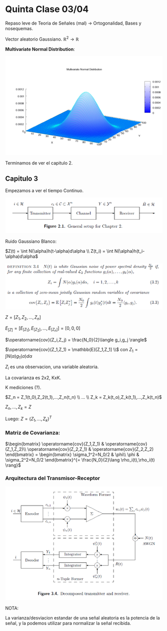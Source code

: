 # Quinta Clase 03/04

Repaso leve de Teoria de Señales (mal) -> Ortogonalidad, Bases y nosequemas.

Vector aleatorio Gaussiano. $\mathbb{R}^2 \to \mathbb{R}$

**Multivariate Normal Distribution**:

![Multivariante Normal Gaussiana](Imagenes/image-2.png)

Terminamos de ver el capitulo 2.

## Capitulo 3

Empezamos a ver el tiempo Continuo.

![Transmisor-Receptor (continua)](Imagenes/image-3.png)

Ruido Gaussiano Blanco:

$Z(t) = \int N(\alpha)h(t-\alpha)d\alpha \\ Z(t_i) = \int N(\alpha)h(t_i-\alpha)d\alpha$

![alt text](Imagenes/image-4.png)

$Z = [Z_1,Z_2,...,Z_n]$

$E_{[Z]}=[E_{[Z_1]},E_{[Z_2]},...,E_{[Z_n]}] = [0,0,0]$

$\operatorname{cov}(Z_i,Z_j) = \frac{N_0}{2}\langle g_i,g_j \rangle$

$\operatorname{cov}(Z_1,Z_1) = \mathbb{E}[Z_1,Z_1] \\$ con $Z_1 = \int N(\alpha)g_1(\alpha)d\alpha$

$Z_i$ es una observacion, una variable aleatoria.

La covarianza es 2x2, KxK.

K mediciones (?).

$Z_n = Z_1(t_0),Z_2(t_1),...,Z_n(t_n) \\ ... \\ Z_k = Z_k(t_o),Z_k(t_1),...,Z_k(t_n)$

$Z_n,...,Z_k = Z$

Luego: $Z = (Z_1,...,Z_k)^T$

### Matriz de Covarianza:

$\begin{bmatrix}
    \operatorname{cov}(Z_1,Z_1) & \operatorname{cov}(Z_1,Z_2)\\
    \operatorname{cov}(Z_2,Z_1) & \operatorname{cov}(Z_2,Z_2)
\end{bmatrix} = \begin{bmatrix}
    \sigma_1^2=N_0/2 & \phi\\
    \phi & \sigma_2^2=N_0/2
\end{bmatrix}^{= \frac{N_0}{2}\lang \rho_i(t),\rho_i(t) \rang}$

### Arquitectura del Transmisor-Receptor

![alt text](Imagenes/image-5.png)

NOTA:

La varianza/desviacion estandar de una señal aleatoria es la potencia de la señal, y la podemos utilizar para normalizar la señal recibida.
